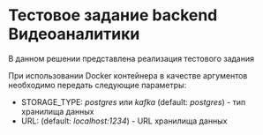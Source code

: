 # Тестовое задание backend Видеоаналитики

В данном решении представлена реализация тестового задания

При использовании Docker контейнера в качестве аргументов необходимо передать следующие параметры:

* STORAGE_TYPE: *postgres* или *kafka* (default: *postgres*) - тип хранилища данных
* URL: (default: *localhost:1234*) - URL хранилища данных